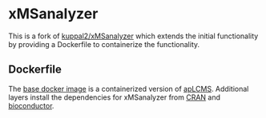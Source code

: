 # xMSanalyzer

This is a fork of [kuppal2/xMSanalyzer](https://github.com/kuppal2/xMSanalyzer) which extends the initial functionality by providing a Dockerfile to containerize the functionality.

## Dockerfile
The [base docker image](https://hub.docker.com/r/recetox/aplcms/tags) is a containerized version of [apLCMS](https://github.com/tianwei-yu/apLCMS).
Additional layers install the dependencies for xMSanalyzer from [CRAN](https://cran.r-project.org/) and [bioconductor](https://bioconductor.org/).